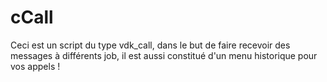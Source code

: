 # cCall
Ceci est un script du type vdk_call, dans le but de faire recevoir des messages à différents job, il est aussi constitué d'un menu historique pour vos appels !
